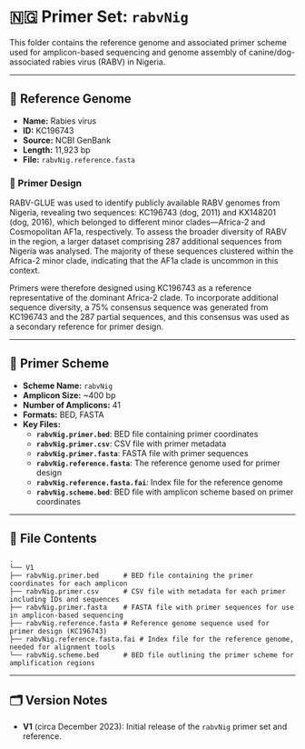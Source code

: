 # 🇳🇬 Primer Set: `rabvNig`

This folder contains the reference genome and associated primer scheme used for amplicon-based sequencing and genome assembly of canine/dog-associated rabies virus (RABV) in Nigeria.

---

## 📌 Reference Genome

- **Name:** Rabies virus  
- **ID:** KC196743  
- **Source:** NCBI GenBank  
- **Length:** 11,923 bp  
- **File:** `rabvNig.reference.fasta`

### 🔧 Primer Design

RABV-GLUE was used to identify publicly available RABV genomes from Nigeria, revealing two sequences: KC196743 (dog, 2011) and KX148201 (dog, 2016), which belonged to different minor clades—Africa-2 and Cosmopolitan AF1a, respectively. To assess the broader diversity of RABV in the region, a larger dataset comprising 287 additional sequences from Nigeria was analysed. The majority of these sequences clustered within the Africa-2 minor clade, indicating that the AF1a clade is uncommon in this context.

Primers were therefore designed using KC196743 as a reference representative of the dominant Africa-2 clade. To incorporate additional sequence diversity, a 75% consensus sequence was generated from KC196743 and the 287 partial sequences, and this consensus was used as a secondary reference for primer design.

---

## 🧬 Primer Scheme

- **Scheme Name:** `rabvNig`  
- **Amplicon Size:** ~400 bp  
- **Number of Amplicons:** 41  
- **Formats:** BED, FASTA  
- **Key Files:**
  - **`rabvNig.primer.bed`**: BED file containing primer coordinates  
  - **`rabvNig.primer.csv`**: CSV file with primer metadata  
  - **`rabvNig.primer.fasta`**: FASTA file with primer sequences  
  - **`rabvNig.reference.fasta`**: The reference genome used for primer design  
  - **`rabvNig.reference.fasta.fai`**: Index file for the reference genome  
  - **`rabvNig.scheme.bed`**: BED file with amplicon scheme based on primer coordinates  

---

## 📁 File Contents

```
.
└── V1
├── rabvNig.primer.bed      # BED file containing the primer coordinates for each amplicon
├── rabvNig.primer.csv      # CSV file with metadata for each primer including IDs and sequences
├── rabvNig.primer.fasta    # FASTA file with primer sequences for use in amplicon-based sequencing
├── rabvNig.reference.fasta # Reference genome sequence used for primer design (KC196743)
├── rabvNig.reference.fasta.fai # Index file for the reference genome, needed for alignment tools
└── rabvNig.scheme.bed      # BED file outlining the primer scheme for amplification regions

```

---

## 🗂️ Version Notes

- **V1** (circa December 2023): Initial release of the `rabvNig` primer set and reference. 